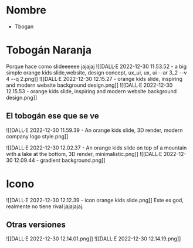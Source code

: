 # Nombre
- Tbogan

# Tobogán Naranja

Porque hace como slideeeeee jajajaj
![[DALL·E 2022-12-30 11.53.52 - a big simple orange kids slide,website, design concept, ux_ui, ux, ui --ar 3_2 --v 4 --q 2.png]]
![[DALL·E 2022-12-30 12.15.27 - orange kids slide, inspiring and modern website background design.png]]
![[DALL·E 2022-12-30 12.15.53 - orange kids slide, inspiring and modern website background design.png]]

## El tobogán ese que se ve

![[DALL·E 2022-12-30 11.59.39 - An orange kids slide, 3D render, modern company logo style.png]]

![[DALL·E 2022-12-30 12.02.37 - An orange kids slide on top of a mountain with a lake at the bottom, 3D render, minimalistic.png]]
![[DALL·E 2022-12-30 12.09.44 - gradient background.png]]

# Icono

![[DALL·E 2022-12-30 12.12.39 - icon orange kids slide.png]]
Este es god, realmente no tiene rival jajajajaj.
## Otras versiones
![[DALL·E 2022-12-30 12.14.01.png]]
![[DALL·E 2022-12-30 12.14.19.png]]
